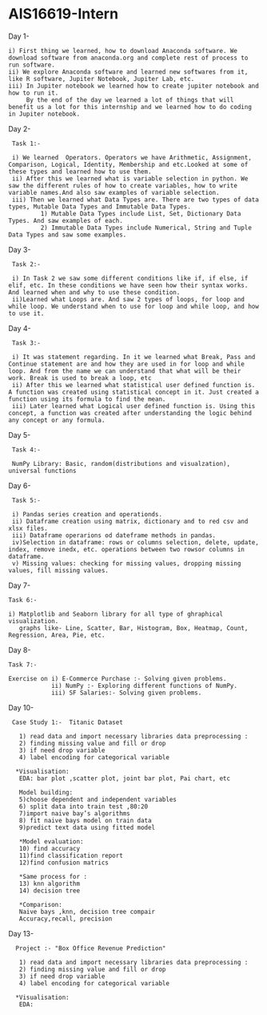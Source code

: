 # AIS16619-Intern
Day 1-
 
    i) First thing we learned, how to download Anaconda software. We download software from anaconda.org and complete rest of process to run software.
    ii) We explore Anaconda software and learned new softwares from it, like R software, Jupiter Notebook, Jupiter Lab, etc. 
    iii) In Jupiter notebook we learned how to create jupiter notebook and how to run it.
         By the end of the day we learned a lot of things that will benefit us a lot for this internship and we learned how to do coding in Jupiter notebook.
         
Day 2-

     Task 1:-
     
     i) We learned  Operators. Operators we have Arithmetic, Assignment, Comparison, Logical, Identity, Membership and etc.Looked at some of these types and learned how to use them.
     ii) After this we learned what is variable selection in python. We saw the different rules of how to create variables, how to write variable names.And also saw examples of variable selection.
     iii) Then we learned what Data Types are. There are two types of data types, Mutable Data Types and Immutable Data Types. 
             1) Mutable Data Types include List, Set, Dictionary Data Types. And saw examples of each.
             2) Immutable Data Types include Numerical, String and Tuple Data Types and saw some examples.

Day 3-

     Task 2:-

     i) In Task 2 we saw some different conditions like if, if else, if elif, etc. In these conditions we have seen how their syntax works. And learned when and why to use these condition.
     ii)Learned what Loops are. And saw 2 types of loops, for loop and while loop. We understand when to use for loop and while loop, and how to use it.


Day 4-

     Task 3:-

     i) It was statement regarding. In it we learned what Break, Pass and Continue statement are and how they are used in for loop and while loop. And from the name we can understand that what will be their work. Break is used to break a loop, etc
     ii) After this we learned what statistical user defined function is. A function was created using statistical concept in it. Just created a function using its formula to find the mean.
     iii) Later learned what Logical user defined function is. Using this concept, a function was created after understanding the logic behind any concept or any formula.

Day 5-

     Task 4:-

     NumPy Library: Basic, random(distributions and visualzation), universal functions

Day 6-

     Task 5:-

     i) Pandas series creation and operationds.
     ii) Dataframe creation using matrix, dictionary and to red csv and xlsx files.
     iii) Dataframe operarions od dateframe methods in pandas.
     iv)Selection in dataframe: rows or columns selection, delete, update, index, remove inedx, etc. operations between two rowsor columns in dataframe.
     v) Missing values: checking for missing values, dropping missing values, fill missing values.

Day 7-

    Task 6:-

    i) Matplotlib and Seaborn library for all type of ghraphical visualization.
       graphs like- Line, Scatter, Bar, Histogram, Box, Heatmap, Count, Regression, Area, Pie, etc.

Day 8-
    
    Task 7:-

    Exercise on i) E-Commerce Purchase :- Solving given problems.
                ii) NumPy :- Exploring different functions of NumPy.
                iii) SF Salaries:- Solving given problems.


Day 10-

     Case Study 1:-  Titanic Dataset

       1) read data and import necessary libraries data preprocessing : 
       2) finding missing value and fill or drop
       3) if need drop variable 
       4) label encoding for categorical variable 

      *Visualisation:
       EDA: bar plot ,scatter plot, joint bar plot, Pai chart, etc

       Model building:
       5)choose dependent and independent variables
       6) split data into train test ,80:20
       7)import naive bay’s algorithms 
       8) fit naive bays model on train data
       9)predict text data using fitted model

       *Model evaluation: 
       10) find accuracy 
       11)find classification report 
       12)find confusion matrics 

       *Same process for :
       13) knn algorithm 
       14) decision tree

       *Comparison:
       Naive bays ,knn, decision tree compair 
       Accuracy,recall, precision

    
                   

Day 13-

      Project :- "Box Office Revenue Prediction"
                         
       1) read data and import necessary libraries data preprocessing : 
       2) finding missing value and fill or drop
       3) if need drop variable 
       4) label encoding for categorical variable 

      *Visualisation:
       EDA:
